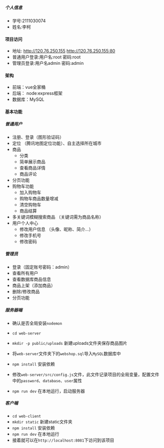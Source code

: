##### 个人信息
- 学号:2111030074
- 姓名:李柯

####  项目访问
- 地址: http://120.76.250.155
        http://120.76.250.155:80
- 普通用户登录:用户名:root         密码:root
- 管理员登录:用户名admin           密码:admin


#### 架构

- 前端：vue全家桶
- 后端： node:express框架
- 数据库：MySQL

#### 基本功能

##### 普通用户

- 注册、登录（图形验证码）
- 定位 （腾讯地图定位功能）、自主选择所在城市
- 商品
  - 分类
  - 简单展示商品
  - 查看商品详情
  - 商品评论
- 分页功能
- 购物车功能
  - 加入购物车
  - 购物车商品数量增减
  - 清空购物车
  - 商品结算
- 多关键词模糊搜索商品 （关键词需为商品名称）
- 用户个人中心
  + 修改用户信息 （头像、昵称、简介...）
  + 修改手机号
  + 修改密码

##### 管理员

- 登录（固定账号密码：admin）
- 查看所有用户
- 查看数据库商品信息
- 商品上架（添加商品）
- 删除/修改商品
- 分页功能



##### 服务器端

- 确认是否全局安装`nodemon`

- `cd web-server`
- `mkdir -p public/uploads`  新建uploads文件夹保存商品图片
- 将`web-server`文件夹下的`webshop.sql`导入`MySQL`数据库中
- `npm install` 安装依赖
- 修改`web-server/src/config.js`文件，此文件记录项目的全局变量，配置文件中的`password`、`database`、`user`属性
- `npm run dev` 在本地运行，启动服务器

##### 客户端

- `cd web-client`
- `mkdir static` 新建static文件夹
- `npm install` 安装依赖
- `npm run dev` 在本地运行
- 接着就可以在`http://localhost:8081`下访问到该项目


